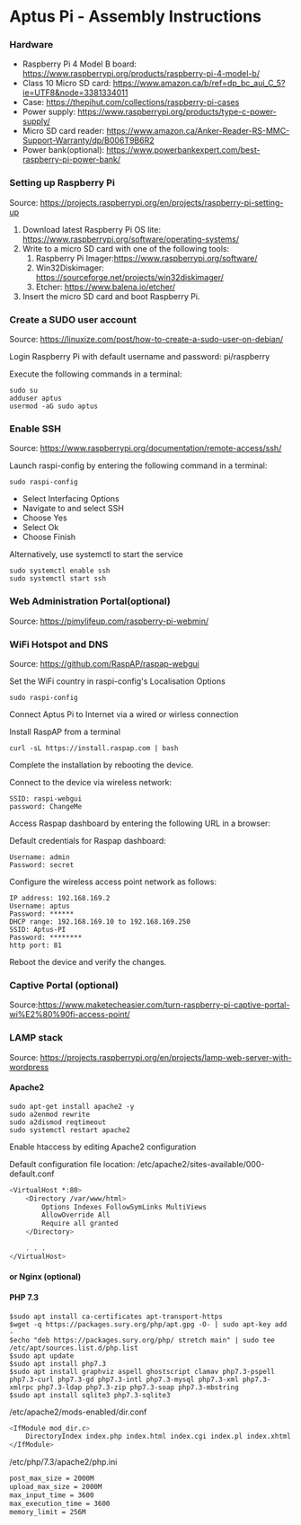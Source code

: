 # Aptus Pi - Assembly Instructions

### Hardware
* Raspberry Pi 4 Model B board: https://www.raspberrypi.org/products/raspberry-pi-4-model-b/
* Class 10 Micro SD card: https://www.amazon.ca/b/ref=dp_bc_aui_C_5?ie=UTF8&node=3381334011
* Case: https://thepihut.com/collections/raspberry-pi-cases
* Power supply: https://www.raspberrypi.org/products/type-c-power-supply/
* Micro SD card reader: https://www.amazon.ca/Anker-Reader-RS-MMC-Support-Warranty/dp/B006T9B6R2 
* Power bank(optional): https://www.powerbankexpert.com/best-raspberry-pi-power-bank/

### Setting up Raspberry Pi
Source: https://projects.raspberrypi.org/en/projects/raspberry-pi-setting-up
1. Download latest Raspberry Pi OS lite: https://www.raspberrypi.org/software/operating-systems/
1. Write to a micro SD card with one of the following tools:
   1. Raspberry Pi Imager:https://www.raspberrypi.org/software/
   1. Win32Diskimager: https://sourceforge.net/projects/win32diskimager/
   1. Etcher: https://www.balena.io/etcher/
1. Insert the micro SD card and boot Raspberry Pi.

### Create a SUDO user account
Source: https://linuxize.com/post/how-to-create-a-sudo-user-on-debian/

Login Raspberry Pi with default username and password: pi/raspberry

Execute the following commands in a terminal:
```console
sudo su
adduser aptus
usermod -aG sudo aptus
```
### Enable SSH
Source: https://www.raspberrypi.org/documentation/remote-access/ssh/

Launch raspi-config by entering the following command in a terminal:
```console
sudo raspi-config
```
* Select Interfacing Options
* Navigate to and select SSH
* Choose Yes
* Select Ok
* Choose Finish

Alternatively, use systemctl to start the service
```console
sudo systemctl enable ssh
sudo systemctl start ssh
```
### Web Administration Portal(optional)
Source: https://pimylifeup.com/raspberry-pi-webmin/

### WiFi Hotspot and DNS
Source: https://github.com/RaspAP/raspap-webgui

Set the WiFi country in raspi-config's Localisation Options
```console
sudo raspi-config
```

Connect Aptus Pi to Internet via a wired or wirless connection

Install RaspAP from a terminal
```console
curl -sL https://install.raspap.com | bash
```

Complete the installation by rebooting the device.

Connect to the device via wireless network:
```
SSID: raspi-webgui
password: ChangeMe
```

Access Raspap dashboard by entering the following URL in a browser: 

Default credentials for Raspap dashboard:
```
Username: admin
Password: secret
```
Configure the wireless access point network as follows:
```
IP address: 192.168.169.2
Username: aptus
Password: ******
DHCP range: 192.168.169.10 to 192.168.169.250
SSID: Aptus-PI
Password: ********
http port: 81
```

Reboot the device and verify the changes.

### Captive Portal (optional)
Source:https://www.maketecheasier.com/turn-raspberry-pi-captive-portal-wi%E2%80%90fi-access-point/

### LAMP stack
Source: https://projects.raspberrypi.org/en/projects/lamp-web-server-with-wordpress

#### Apache2
```console
sudo apt-get install apache2 -y
sudo a2enmod rewrite
sudo a2dismod reqtimeout
sudo systemctl restart apache2
```
Enable htaccess by editing Apache2 configuration

Default configuration file location: /etc/apache2/sites-available/000-default.conf
```bash
<VirtualHost *:80>
    <Directory /var/www/html>
        Options Indexes FollowSymLinks MultiViews
        AllowOverride All
        Require all granted
    </Directory>

    . . .
</VirtualHost>
```
#### or Nginx (optional)

#### PHP 7.3
```console
$sudo apt install ca-certificates apt-transport-https 
$wget -q https://packages.sury.org/php/apt.gpg -O- | sudo apt-key add -
$echo "deb https://packages.sury.org/php/ stretch main" | sudo tee /etc/apt/sources.list.d/php.list
$sudo apt update
$sudo apt install php7.3
$sudo apt install graphviz aspell ghostscript clamav php7.3-pspell php7.3-curl php7.3-gd php7.3-intl php7.3-mysql php7.3-xml php7.3-xmlrpc php7.3-ldap php7.3-zip php7.3-soap php7.3-mbstring
$sudo apt install sqlite3 php7.3-sqlite3
```
/etc/apache2/mods-enabled/dir.conf
```bash
<IfModule mod_dir.c>
    DirectoryIndex index.php index.html index.cgi index.pl index.xhtml index.htm
</IfModule>
```
/etc/php/7.3/apache2/php.ini
```bash
post_max_size = 2000M
upload_max_size = 2000M
max_input_time = 3600
max_execution_time = 3600
memory_limit = 256M
```



